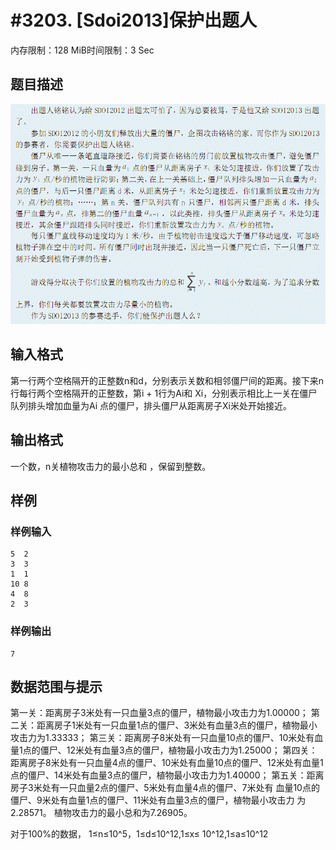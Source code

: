 # #3203. [Sdoi2013]保护出题人

内存限制：128 MiB时间限制：3 Sec

## 题目描述

![](upload/201305/1(13).jpg)

## 输入格式

第一行两个空格隔开的正整数n和d，分别表示关数和相邻僵尸间的距离。接下来n行每行两个空格隔开的正整数，第i + 1行为Ai和 Xi，分别表示相比上一关在僵尸队列排头增加血量为Ai 点的僵尸，排头僵尸从距离房子Xi米处开始接近。 

## 输出格式

一个数，n关植物攻击力的最小总和 ，保留到整数。 

## 样例

### 样例输入

    
    5  2
    3  3
    1  1
    10 8 
    4  8
    2  3
    
    

### 样例输出

    
    7
    

## 数据范围与提示

第一关：距离房子3米处有一只血量3点的僵尸，植物最小攻击力为1.00000； 第二关：距离房子1米处有一只血量1点的僵尸、3米处有血量3点的僵尸，植物最小攻击力为1.33333； 第三关：距离房子8米处有一只血量10点的僵尸、10米处有血量1点的僵尸、12米处有血量3点的僵尸，植物最小攻击力为1.25000； 第四关：距离房子8米处有一只血量4点的僵尸、10米处有血量10点的僵尸、12米处有血量1点的僵尸、14米处有血量3点的僵尸，植物最小攻击力为1.40000； 第五关：距离房子3米处有一只血量2点的僵尸、5米处有血量4点的僵尸、7米处有 血量10点的僵尸、9米处有血量1点的僵尸、11米处有血量3点的僵尸，植物最小攻击力 为2.28571。 植物攻击力的最小总和为7.26905。 

对于100%的数据， 1&le;n&le;10^5，1&le;d&le;10^12,1&le;x&le; 10^12,1&le;a&le;10^12
